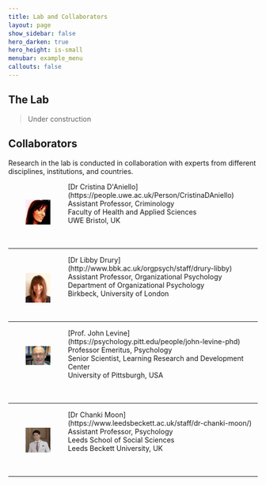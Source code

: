 ```yaml
---
title: Lab and Collaborators
layout: page
show_sidebar: false
hero_darken: true
hero_height: is-small
menubar: example_menu
callouts: false
---
```


## The Lab
> Under construction


## Collaborators

Research in the lab is conducted in collaboration with experts from different disciplines, institutions, and countries. 

<img src="/img/coll/cri.jpg" alt="CRI" width="10%" align="left" hspace="35" vspace="35">
[Dr Cristina D'Aniello](https://people.uwe.ac.uk/Person/CristinaDAniello)<br> 
Assistant Professor, Criminology<br> 
Faculty of Health and Applied Sciences<br> 
UWE Bristol, UK<br>
<br>
<br>

---

<img src="/img/coll/ld.jpg" alt="LD" width="10%" align="left" hspace="35" vspace="35">
[Dr Libby Drury](http://www.bbk.ac.uk/orgpsych/staff/drury-libby)<br> 
Assistant Professor, Organizational Psychology<br> 
Department of Organizational Psychology<br> 
Birkbeck, University of London<br> 
<br>
<br>

---

<img src="/img/coll/levine_j.jpg" alt="JL" width="10%" align="left" hspace="35" vspace="35">
[Prof. John Levine](https://psychology.pitt.edu/people/john-levine-phd)<br> 
Professor Emeritus, Psychology<br>
Senior Scientist, Learning Research and Development Center<br> 
University of Pittsburgh, USA<br> 
<br>
<br>

---

<img src="/img/coll/cm.jpg" alt="CM" width="10%" align="left" hspace="35" vspace="35">
[Dr Chanki Moon](https://www.leedsbeckett.ac.uk/staff/dr-chanki-moon/)<br> 
Assistant Professor, Psychology<br> 
Leeds School of Social Sciences<br> 
Leeds Beckett University, UK<br>
<br>
<br>

---
